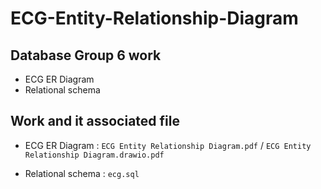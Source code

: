 # ECG-Entity-Relationship-Diagram

## Database Group 6 work

- ECG ER Diagram
- Relational schema

## Work and it associated file

- ECG ER Diagram : `ECG Entity Relationship Diagram.pdf` / `ECG Entity Relationship Diagram.drawio.pdf`

- Relational schema : `ecg.sql`
